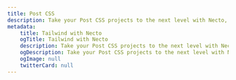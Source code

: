 ```yaml
---
title: Post CSS
description: Take your Post CSS projects to the next level with Necto, the versatile utility toolkit designed to enhance your development experience.
metadata: 
    title: Tailwind with Necto
    ogTitle: Tailwind with Necto
    description: Take your Post CSS projects to the next level with Necto, the versatile utility toolkit designed to enhance your development experience.
    ogDescription: Take your Post CSS projects to the next level with Necto, the versatile utility toolkit designed to enhance your development experience.
    ogImage: null
    twitterCard: null
---
```


